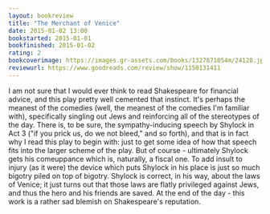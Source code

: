 ```yaml
---
layout: bookreview
title: "The Merchant of Venice"
date: 2015-01-02 13:00
bookstarted: 2015-01-01
bookfinished: 2015-01-02
rating: 2
bookcoverimage: https://images.gr-assets.com/books/1327871054m/24128.jpg
reviewurl: https://www.goodreads.com/review/show/1150131411
---
```


I am not sure that I would ever think to read Shakespeare for financial advice, and this play pretty well cemented that instinct. It's perhaps the meanest of the comedies (well, the meanest of the comedies I'm familiar with), specifically singling out Jews and reinforcing all of the stereotypes of the day. There is, to be sure, the sympathy-inducing speech by Shylock in Act 3 ("if you prick us, do we not bleed," and so forth), and that is in fact why I read this play to begin with: just to get some idea of how that speech fits into the larger scheme of the play. But of course - ultimately Shylock gets his comeuppance which is, naturally, a fiscal one. To add insult to injury (as it were) the device which puts Shylock in his place is just so much bigotry piled on top of bigotry. Shylock is correct, in his way, about the laws of Venice; it just turns out that those laws are flatly privileged against Jews, and thus the hero and his friends are saved. At the end of the day - this work is a rather sad blemish on Shakespeare's reputation.